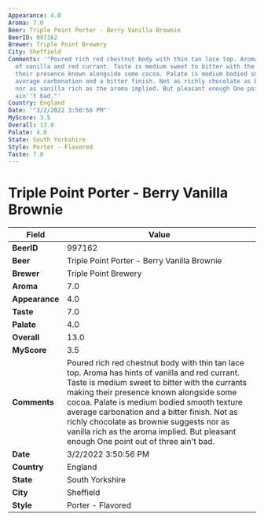```yaml
---
Appearance: 4.0
Aroma: 7.0
Beer: Triple Point Porter - Berry Vanilla Brownie
BeerID: 997162
Brewer: Triple Point Brewery
City: Sheffield
Comments: '"Poured rich red chestnut body with thin tan lace top. Aroma has hints
  of vanilla and red currant. Taste is medium sweet to bitter with the currants making
  their presence known alongside some cocoa. Palate is medium bodied smooth texture
  average carbonation and a bitter finish. Not as richly chocolate as brownie suggests
  nor as vanilla rich as the aroma implied. But pleasant enough One point out of three
  ain''t bad."'
Country: England
Date: '"3/2/2022 3:50:56 PM"'
MyScore: 3.5
Overall: 13.0
Palate: 4.0
State: South Yorkshire
Style: Porter - Flavored
Taste: 7.0
---
```


# Triple Point Porter - Berry Vanilla Brownie

| Field         | Value |
|---------------|-------|
| **BeerID** | 997162 |
| **Beer** | Triple Point Porter - Berry Vanilla Brownie |
| **Brewer** | Triple Point Brewery |
| **Aroma** | 7.0 |
| **Appearance** | 4.0 |
| **Taste** | 7.0 |
| **Palate** | 4.0 |
| **Overall** | 13.0 |
| **MyScore** | 3.5 |
| **Comments** | Poured rich red chestnut body with thin tan lace top. Aroma has hints of vanilla and red currant. Taste is medium sweet to bitter with the currants making their presence known alongside some cocoa. Palate is medium bodied smooth texture average carbonation and a bitter finish. Not as richly chocolate as brownie suggests nor as vanilla rich as the aroma implied. But pleasant enough One point out of three ain't bad. |
| **Date** | 3/2/2022 3:50:56 PM |
| **Country** | England |
| **State** | South Yorkshire |
| **City** | Sheffield |
| **Style** | Porter - Flavored |
